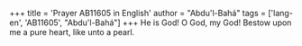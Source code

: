 +++
title = 'Prayer AB11605 in English'
author = "Abdu'l-Bahá"
tags = ['lang-en', 'AB11605', "Abdu'l-Bahá"]
+++
He is God!  O God, my God!  Bestow upon me a pure heart, like unto a pearl.
